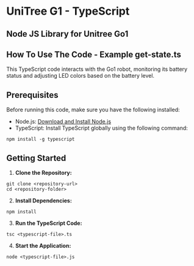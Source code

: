 # UniTree G1 - TypeScript 

## Node JS Library for Unitree Go1

## How To Use The Code - Example get-state.ts

This TypeScript code interacts with the Go1 robot, monitoring its battery status and adjusting LED colors based on the battery level.

## Prerequisites

Before running this code, make sure you have the following installed:

- Node.js: [Download and Install Node.js](https://nodejs.org/en/download/)
- TypeScript: Install TypeScript globally using the following command:
```
npm install -g typescript
```

## Getting Started

1. **Clone the Repository:**
```
git clone <repository-url>
cd <repository-folder>
```
2. **Install Dependencies:**
```
npm install
```
3. **Run the TypeScript Code:**
```
tsc <typescript-file>.ts
```
4. **Start the Application:**

```
node <typescript-file>.js

```







